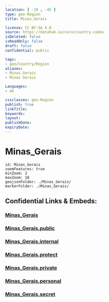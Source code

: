 ```yaml
---
location: [ -19 , -45 ] 
type: geo-Region
title: Minas_Gerais

license: CC BY-SA 4.0
source: https://datahub.io/core/country-codes
isDeleted: false
isReadOnly: false
draft: false
confidential: public

tags:
- geo/Country/Region
aliases:
- Minas_Gerais
- Minas Gerais

Languages:
- de

cssclasses: geo-Region
publish: true
linkTitle: 
keywords: 
layout: 
publishDate: 
expiryDate: 
---
```


# Minas_Gerais

```leaflet
id: Minas_Gerais
zoomFeatures: true 
minZoom: 2 
maxZoom: 18
geojsonFolder: ./Minas_Gerais/
markerFolder: ./Minas_Gerais/
```


## Confidential Links & Embeds: 

### [Minas_Gerais](/_Standards/Earth/Continent/America~South/Brazil/states~Brazil/Minas_Gerais.md) 

### [Minas_Gerais.public](/_public/Earth/Continent/America~South/Brazil/states~Brazil/Minas_Gerais.public.md) 

### [Minas_Gerais.internal](/_internal/Earth/Continent/America~South/Brazil/states~Brazil/Minas_Gerais.internal.md) 

### [Minas_Gerais.protect](/_protect/Earth/Continent/America~South/Brazil/states~Brazil/Minas_Gerais.protect.md) 

### [Minas_Gerais.private](/_private/Earth/Continent/America~South/Brazil/states~Brazil/Minas_Gerais.private.md) 

### [Minas_Gerais.personal](/_personal/Earth/Continent/America~South/Brazil/states~Brazil/Minas_Gerais.personal.md) 

### [Minas_Gerais.secret](/_secret/Earth/Continent/America~South/Brazil/states~Brazil/Minas_Gerais.secret.md)


